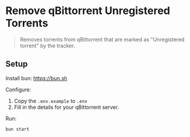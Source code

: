 # Remove qBittorrent Unregistered Torrents

> Removes torrents from qBittorrent that are marked as "Unregistered torrent" by the tracker.

## Setup

Install bun: <https://bun.sh>

Configure:

1. Copy the `.env.example` to `.env`
2. Fill in the details for your qBittorrent server.

Run:

```bash
bun start
```
